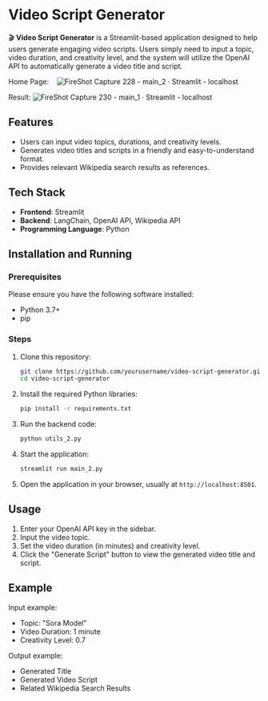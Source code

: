 # Video Script Generator

🎬 **Video Script Generator** is a Streamlit-based application designed to help users generate engaging video scripts. Users simply need to input a topic, video duration, and creativity level, and the system will utilize the OpenAI API to automatically generate a video title and script.

Home Page:   
![FireShot Capture 228 - main_2 · Streamlit - localhost](https://github.com/user-attachments/assets/6d4da540-c23d-4387-b0f8-8194b83a2ab1)

Result:
![FireShot Capture 230 - main_1 · Streamlit - localhost](https://github.com/user-attachments/assets/4da58538-cb50-4387-ac0b-cd59c2d4e33a)

## Features

- Users can input video topics, durations, and creativity levels.
- Generates video titles and scripts in a friendly and easy-to-understand format.
- Provides relevant Wikipedia search results as references.

## Tech Stack

- **Frontend**: Streamlit
- **Backend**: LangChain, OpenAI API, Wikipedia API
- **Programming Language**: Python

## Installation and Running

### Prerequisites

Please ensure you have the following software installed:

- Python 3.7+
- pip

### Steps

1. Clone this repository:
   ```bash
   git clone https://github.com/yourusername/video-script-generator.git
   cd video-script-generator
   ```

2. Install the required Python libraries:
   ```bash
   pip install -r requirements.txt
   ```

3. Run the backend code:
   ```bash
   python utils_2.py
   ```

4. Start the application:
   ```bash
   streamlit run main_2.py
   ```

5. Open the application in your browser, usually at `http://localhost:8501`.

## Usage

1. Enter your OpenAI API key in the sidebar.
2. Input the video topic.
3. Set the video duration (in minutes) and creativity level.
4. Click the "Generate Script" button to view the generated video title and script.

## Example

Input example:
- Topic: "Sora Model"
- Video Duration: 1 minute
- Creativity Level: 0.7

Output example:
- Generated Title
- Generated Video Script
- Related Wikipedia Search Results
